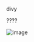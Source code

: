 divy

????

![image](https://github.com/user-attachments/assets/0fe07bd4-e328-44b1-8670-7b9420725a58)
